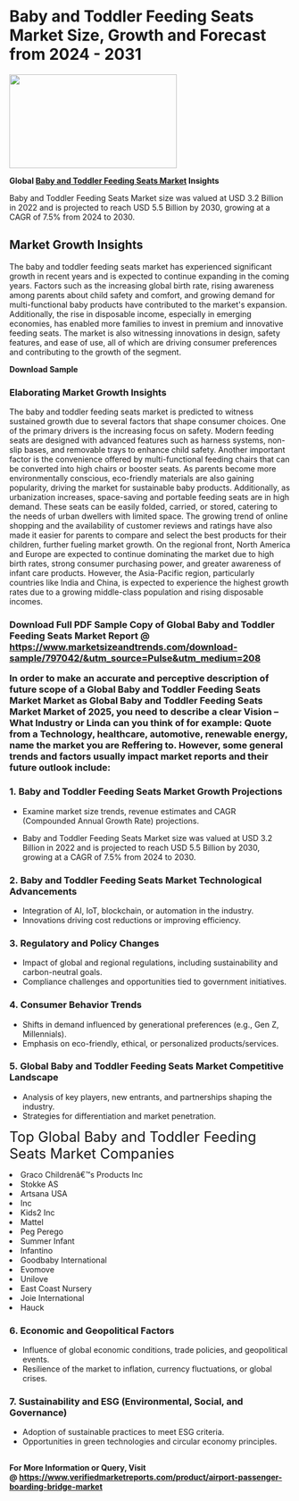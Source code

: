 <H1>Baby and Toddler Feeding Seats Market Size, Growth and Forecast from 2024 - 2031</H1><img class="aligncenter size-medium wp-image-584254" src="https://thirdeyenews.in/wp-content/uploads/2024/09/Global-Market-Research-300x168.jpeg" alt="" width="300" height="168" /><p><strong>Global&nbsp;<a href="https://www.marketsizeandtrends.com/download-sample/797042/&amp;utm_source=Pulse&amp;utm_medium=208">Baby and Toddler Feeding Seats Market</a> Insights</strong></p><p>Baby and Toddler Feeding Seats Market size was valued at USD 3.2 Billion in 2022 and is projected to reach USD 5.5 Billion by 2030, growing at a CAGR of 7.5% from 2024 to 2030.</p><p><h2>Market Growth Insights</h2> The baby and toddler feeding seats market has experienced significant growth in recent years and is expected to continue expanding in the coming years. Factors such as the increasing global birth rate, rising awareness among parents about child safety and comfort, and growing demand for multi-functional baby products have contributed to the market's expansion. Additionally, the rise in disposable income, especially in emerging economies, has enabled more families to invest in premium and innovative feeding seats. The market is also witnessing innovations in design, safety features, and ease of use, all of which are driving consumer preferences and contributing to the growth of the segment. <p><strong>Download Sample</strong></p> <h3>Elaborating Market Growth Insights</h3> The baby and toddler feeding seats market is predicted to witness sustained growth due to several factors that shape consumer choices. One of the primary drivers is the increasing focus on safety. Modern feeding seats are designed with advanced features such as harness systems, non-slip bases, and removable trays to enhance child safety. Another important factor is the convenience offered by multi-functional feeding chairs that can be converted into high chairs or booster seats. As parents become more environmentally conscious, eco-friendly materials are also gaining popularity, driving the market for sustainable baby products. Additionally, as urbanization increases, space-saving and portable feeding seats are in high demand. These seats can be easily folded, carried, or stored, catering to the needs of urban dwellers with limited space. The growing trend of online shopping and the availability of customer reviews and ratings have also made it easier for parents to compare and select the best products for their children, further fueling market growth. On the regional front, North America and Europe are expected to continue dominating the market due to high birth rates, strong consumer purchasing power, and greater awareness of infant care products. However, the Asia-Pacific region, particularly countries like India and China, is expected to experience the highest growth rates due to a growing middle-class population and rising disposable incomes. <h3></p><p><span class=""><strong>Download Full PDF Sample Copy of Global Baby and Toddler Feeding Seats Market Report</strong> @ <a href="https://www.marketsizeandtrends.com/download-sample/797042/&amp;utm_source=Pulse&amp;utm_medium=208" target="_blank">https://www.marketsizeandtrends.com/download-sample/797042/&amp;utm_source=Pulse&amp;utm_medium=208</a></span></p><p>In order to make an accurate and perceptive description of future scope of a Global&nbsp;Baby and Toddler Feeding Seats Market Market as Global&nbsp;Baby and Toddler Feeding Seats Market Market of 2025, you need to describe a clear Vision &ndash; What Industry or Linda can you think of for example: Quote from a Technology, healthcare, automotive, renewable energy, name the market you are Reffering to. However, some general trends and factors usually impact market reports and their future outlook include:</p><h3>1.&nbsp;<strong>Baby and Toddler Feeding Seats Market Growth Projections</strong></h3><ul><li>Examine market size trends, revenue estimates and CAGR (Compounded Annual Growth Rate) projections.</li><li><p>Baby and Toddler Feeding Seats Market size was valued at USD 3.2 Billion in 2022 and is projected to reach USD 5.5 Billion by 2030, growing at a CAGR of 7.5% from 2024 to 2030.</p></li></ul><h3>2.&nbsp;<strong>Baby and Toddler Feeding Seats Market Technological Advancements</strong></h3><ul><li>Integration of AI, IoT, blockchain, or automation in the industry.</li><li>Innovations driving cost reductions or improving efficiency.</li></ul><h3>3.&nbsp;<strong>Regulatory and Policy Changes</strong></h3><ul><li>Impact of global and regional regulations, including sustainability and carbon-neutral goals.</li><li>Compliance challenges and opportunities tied to government initiatives.</li></ul><h3>4.&nbsp;<strong>Consumer Behavior Trends</strong></h3><ul><li>Shifts in demand influenced by generational preferences (e.g., Gen Z, Millennials).</li><li>Emphasis on eco-friendly, ethical, or personalized products/services.</li></ul><h3>5.&nbsp;<strong>Global Baby and Toddler Feeding Seats Market Competitive Landscape</strong></h3><ul><li>Analysis of key players, new entrants, and partnerships shaping the industry.</li><li>Strategies for differentiation and market penetration.</li></ul><p data-pm-slice="1 1 []"><span style="color: inherit; font-family: inherit; font-size: 25px;">Top Global Baby and Toddler Feeding Seats Market Companies</span></p><div class="" data-test-id=""><p><li>Graco Childrenâ€™s Products Inc</li><li> Stokke AS</li><li> Artsana USA</li><li> Inc</li><li> Kids2 Inc</li><li> Mattel</li><li> Peg Perego</li><li> Summer Infant</li><li> Infantino</li><li> Goodbaby International</li><li> Evomove</li><li> Unilove</li><li> East Coast Nursery</li><li> Joie International</li><li> Hauck</li></p></div><h3>6.&nbsp;<strong>Economic and Geopolitical Factors</strong></h3><ul><li>Influence of global economic conditions, trade policies, and geopolitical events.</li><li>Resilience of the market to inflation, currency fluctuations, or global crises.</li></ul><h3>7.&nbsp;<strong>Sustainability and ESG (Environmental, Social, and Governance)</strong></h3><ul><li>Adoption of sustainable practices to meet ESG criteria.</li><li>Opportunities in green technologies and circular economy principles.</li></ul><h2><strong style="font-size: 14px;">For More Information or Query, Visit @&nbsp;</strong><a style="background-color: #ffffff; font-size: 14px;" href="https://www.marketsizeandtrends.com/report/baby-and-toddler-feeding-seats-market/" target="_blank">https://www.verifiedmarketreports.com/product/airport-passenger-boarding-bridge-market</a></h2>
